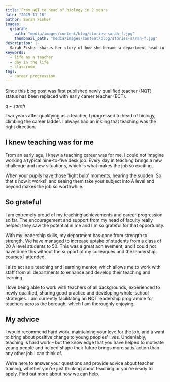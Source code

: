 ```yaml
---
title: From NQT to head of biology in 2 years
date: "2019-11-18"
author: Sarah Fisher
images:
  q-sarah:
    path: "media/images/content/blog/stories-sarah-f.jpg"
    thumbnail_path: "media/images/content/blog/stories-sarah-f.jpg"
description: |-
  Sarah Fisher shares her story of how she became a department head in a subject she loves.
keywords:
  - life as a teacher
  - day in the life
  - classroom
tags:
  - career progression
---
```


Since this blog post was first published newly qualified teacher (NQT) status has been replaced with early career teacher (ECT).

$q-sarah$

Two years after qualifying as a teacher, I progressed to head of biology, climbing the career ladder. I always had an inkling that teaching was the right direction.

## I knew teaching was for me

From an early age, I knew a teaching career was for me. I could not imagine working a typical nine-to-five desk job. Every day in teaching brings a new challenge and new situations, which is what makes the job so exciting.

When your pupils have those 'light bulb' moments, hearing the sudden 'So that's how it works!' and seeing them take your subject into A level and beyond makes the job so worthwhile.

## So grateful

I am extremely proud of my teaching achievements and career progression so far. The encouragement and support from my head of faculty really helped; they saw the potential in me and I'm so grateful for that opportunity.

With my leadership skills, my department has gone from strength to strength. We have managed to increase uptake of students from a class of 20 A level students to 50. This was a great achievement, and I could not have done this without the support of my colleagues and the leadership courses I attended.

I also act as a teaching and learning mentor, which allows me to work with staff from all departments to enhance and develop their teaching and learning.

I love being able to work with teachers of all backgrounds, experienced to newly qualified, sharing good practice and developing whole-school strategies. I am currently facilitating an NQT leadership programme for teachers across the borough, which I am thoroughly enjoying.

## My advice

I would recommend hard work, maintaining your love for the job, and a want to bring about positive change to young peoples' lives. Undeniably, teaching is hard work – but the knowledge that you have helped to motivate young people and helped shape their future brings more satisfaction than any other job I can think of.

We’re here to answer your questions and provide advice about teacher training, whether you’re just thinking about teaching or you’re ready to apply. [Find out more about how we can help](/help-and-advice).